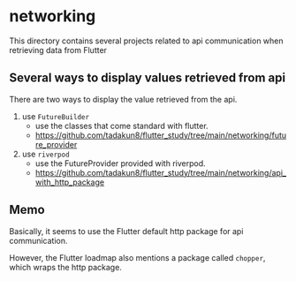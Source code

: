 # networking

This directory contains several projects related to api communication when retrieving data from Flutter

## Several ways to display values retrieved from api

There are two ways to display the value retrieved from the api.

1. use `FutureBuilder`
    - use the classes that come standard with flutter.
    - https://github.com/tadakun8/flutter_study/tree/main/networking/future_provider
1. use `riverpod`
    - use the FutureProvider provided with riverpod.
    - https://github.com/tadakun8/flutter_study/tree/main/networking/api_with_http_package

## Memo

Basically, it seems to use the Flutter default http package for api communication.

However, the Flutter loadmap also mentions a package called `chopper`, which wraps the http package.
